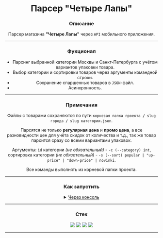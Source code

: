 <div align="center">
  <h1>Парсер "Четыре Лапы"</h1>
  <h3>Описание</h3>
  <p>Парсер магазина <b>"Четыре Лапы"</b> через <code>API</code> мобильного приложения.</p>
  <hr>
  <h3>Фукционал</h3>
  <ul>
    <li>Парсинг выбранной категории Москвы и Санкт-Петербурга с учётом вариантов упаковки товара.</li>
    <li>Выбор категории и сортировки товаров через аргументы командной строки.</li>
    <li>Сохранение спаршенных товаров в <code>JSON</code>-файл.</li>
    <li>Асинхронность.</li>
  </ul>
  <hr>
  <h3>Примечания</h3>
</div>
  <p align="center">Файлы с товарами сохраняются по пути <code>корневая папка проекта <b>/</b> slug города <b>/</b> slug категории.json</code>.</p>
  <p align="center">Парсятся не только <b>регулярная цена</b> и <b>промо цена</b>, а все разновидности цен для учёта скидок от количества и т.д., так же товар парсится сразу со всеми вариантами упаковок.</p>
    <p align="center">Аргументы: <code>id</code> категории <i>(не обязательный)</i> - <code>-c (--category) int</code>, сортировка категории <i>(не обязательный)</i> - <code>-s (--sort) popular | "up-price" | "down-price" | novinki</code>.</p>
  <p align="center">Все команды выполнять из корневой папки проекта.</p>
<hr>

<h3 align="center">Как запустить</h3>
<details>
  <p align="center"><summary align="center"><ins>Через консоль</ins></summary></p>
  <ul>
    <li align="center"><b>1.</b> Создать и активировать виртуальное окружение при помощи <code>Poetry</code>:
       <ul>
          <li><b>a)</b> Установить <code>Poetry</code>: <code>pip install poetry</code></li>
          <li><b>б)</b> Активировать виртуальное окружение: <code>poetry shell</code> (если <code>Poetry</code> не находит <code>Python ^3.12</code>, воспользоваться <a href="https://python-poetry.org/docs/managing-environments/">инструкцией</a>)</li>
          <li><b>в)</b> Установить зависимости: <code>poetry install</code></li>
       </ul>
    </li>
    <li align="center">
       <p><b>2.</b> Инициализировать <code>pre-commit</code>: <code>pre-commit install</code></p>
    </li>
    <li align="center">
      <p><b>3.</b> Выполнить команду <code>python main.py</code></p>
    </li>
  </ul>
  <ul>
    <hr>
    <li align="center"><b>1.</b> Создать и активировать виртуальное окружение стандартным способом:
       <ul>
          <li><b>a)</b> Создать виртуальное окружение: <code>python -m venv venv</code></li>
          <li><b>б)</b> Активировать виртуальное окружение: <b>Linux/macOS -</b> <code>source venv/bin/activate</code>, <b>Windows -</b> <code>source venv/scripts/activate</code></li>
          <li><b>в)</b> Установить зависимости из файла <code>requirements.txt</code>: <code>python -m pip install --upgrade pip</code> <code>pip install -r requirements.txt</code></li>
       </ul>
    </li>
    <li align="center">
       <p><b>2.</b> Инициализировать <code>pre-commit</code>: <code>pre-commit install</code></p>
    </li>
    <li align="center">
      <p><b>3.</b> Выполнить команду <code>python main.py</code></p>
    </li>
  </ul>
</details>

<hr>

<h3 align="center">Стек</h3>
<p align="center">
  <img src="https://img.shields.io/badge/Python-3.12-red?style=flat&logo=python&logoColor=white">
  <img src="https://img.shields.io/badge/aiohttp-3.10.10-red?style=flat&logo=aiohttp&logoColor=white">
  <img src="https://img.shields.io/badge/Poetry-Latest-red?style=flat&logo=poetry&logoColor=white">
  <img src="https://img.shields.io/badge/Pre commit-Latest-red?style=flat&logo=Precommit&logoColor=white">
</p>
<hr>
